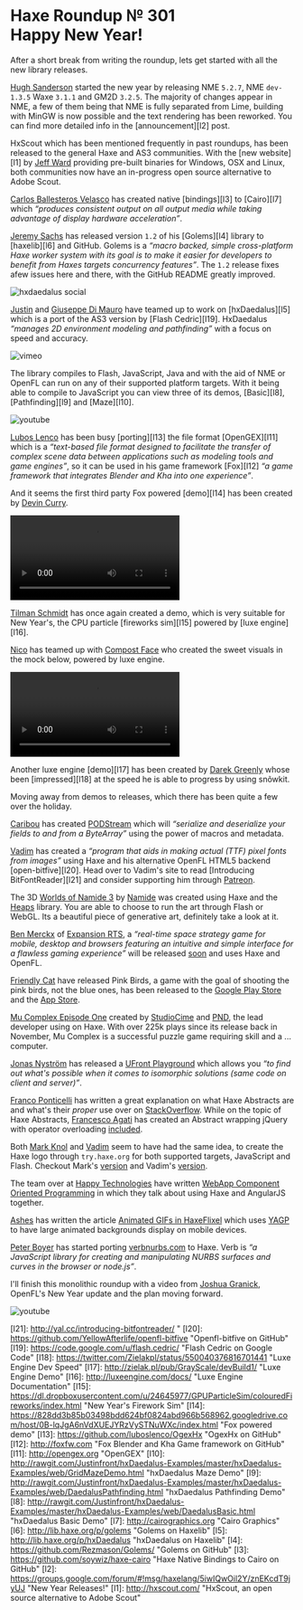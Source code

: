 [_template]: ../templates/roundup.html
[date]: / "2015-01-04 11:12:00"
[modified]: / "2015-01-04 20:12:00"
[published]: / "2015-01-04 20:12:00"
[“”]: a ""
# Haxe Roundup № 301<br/>Happy New Year!

After a short break from writing the roundup, lets get started with all the new 
library releases.

[Hugh Sanderson][tw1] started the new year by releasing NME `5.2.7`, NME `dev-1.3.5`
Waxe `3.1.1` and GM2D `3.2.5`. The majority of changes appear in NME, a few of them
being that NME is fully separated from Lime, building with MinGW is now possible and
the text rendering has been reworked. You can find more detailed info in the 
[announcement][l2] post.

HxScout which has been mentioned frequently in past roundups, has been released to
the general Haxe and AS3 communities. With the [new website][l1] by [Jeff Ward][tw2] 
providing pre-built binaries for Windows, OSX and Linux, both communities now have
an in-progress open source alternative to Adobe Scout.

[Carlos Ballesteros Velasco][gh1] has created native [bindings][l3] to [Cairo][l7]
which _“produces consistent output on all output media while taking advantage of 
display hardware acceleration”_.

[Jeremy Sachs][tw3] has released version `1.2` of his [Golems][l4] library to 
[haxelib][l6] and GitHub. Golems is a _“macro backed, simple cross-platform Haxe 
worker system with its goal is to make it easier for developers to benefit 
from Haxes targets concurrency features”_. The `1.2` release fixes afew issues here 
and there, with the GitHub README greatly improved.

![hxdaedalus social](/img/301/hxdaedalus.png)

[Justin][gh2] and [Giuseppe Di Mauro][gh3] have teamed up to work on [hxDaedalus][l5]
which is a port of the AS3 version by [Flash Cedric][l19]. HxDaedalus 
_“manages 2D environment modeling and pathfinding”_ with a focus on 
speed and accuracy.

![vimeo](115900961)

The library compiles to Flash, JavaScript, Java and with the aid of NME or OpenFL
can run on any of their supported platform targets. With it being able to compile
to JavaScript you can view three of its demos, [Basic][l8], [Pathfinding][l9] and
[Maze][l10].

![youtube](DPr7dwucTVw)

[Lubos Lenco][tw4] has been busy [porting][l13] the file format [OpenGEX][l11] 
which is a _“text-based file format designed to facilitate the transfer of 
complex scene data between applications such as modeling tools and game engines”_,
so it can be used in his game framework [Fox][l12] _“a game framework that 
integrates Blender and Kha into one experience”_.

And it seems the first third party Fox powered [demo][l14] has been created by 
[Devin Curry][tw5].

![fox demo](/img/301/fox_demo.mp4 "Fox Demo by @Devination3D")

[Tilman Schmidt][tw6] has once again created a demo, which is very suitable for 
New Year's, the CPU particle [fireworks sim][l15] powered by [luxe engine][l16].

[Nico][tw7] has teamed up with [Compost Face][tw8] who created the sweet visuals
in the mock below, powered by luxe engine.

![luxe mock](/img/301/nico_demo.mp4 "Luxe engine demo by @nico_m__ and @orbitantlers")

Another luxe engine [demo][l17] has been created by [Darek Greenly][tw9] whose been
[impressed][l18] at the speed he is able to progress by using snõwkit.

Moving away from demos to releases, which there has been quite a few over the
holiday.

[Caribou][tw13] has created [PODStream][l32] which will _“serialize and deserialize 
your fields to and from a ByteArray”_ using the power of macros and metadata.

[Vadim][gh4] has created a _“program that aids in making actual (TTF) pixel fonts 
from images”_ using Haxe and his alternative OpenFL HTML5 backend 
[open-bitfive][l20]. Head over to Vadim's site to read 
[Introducing BitFontReader][l21] and consider supporting him through [Patreon][l22].

The 3D [Worlds of Namide 3][l23] by [Namide][l24] was created using Haxe and the
[Heaps][l25] library. You are able to choose to run the art through Flash or WebGL. 
Its a beautiful piece of generative art, definitely take a look at it.

[Ben Merckx][tw11] of [Expansion RTS][l27], a _“real-time space strategy game for 
mobile, desktop and browsers featuring an intuitive and simple interface for a 
flawless gaming experience”_ will be released [soon][l28] and uses Haxe and OpenFL.

[Friendly Cat][l29] have released Pink Birds, a game with the goal of shooting the
pink birds, not the blue ones, has been released to the [Google Play Store][l30] and
the [App Store][l31].

[Mu Complex Episode One][l41] created by [StudioCime][l42] and [PND][tw20], the 
lead developer using on Haxe. With over 225k plays since its release back in
November, Mu Complex is a successful puzzle game requiring skill
and a ... computer.

[Jonas Nyström][tw10] has released a [UFront Playground][l26] which allows you
_“to find out what's possible when it comes to isomorphic solutions (same code on 
client and server)”_.

[Franco Ponticelli][tw14] has written a great explanation on what Haxe Abstracts are
and what's their _proper_ use over on [StackOverflow][l33]. While on the topic of
Haxe Abstracts, [Francesco Agati][tw15] has created an Abstract wrapping jQuery
with operator overloading [included][l34].

Both [Mark Knol][tw16] and [Vadim][gh4] seem to have had the same idea, to
create the Haxe logo through `try.haxe.org` for both supported targets, JavaScript
and Flash. Checkout Mark's [version][l35] and Vadim's [version][l36].

The team over at [Happy Technologies][tw17] have written 
[WebApp Component Oriented Programming][l37] in which they talk about using Haxe
and AngularJS together.

[Ashes][tw18] has written the article [Animated GIFs in HaxeFlixel][l38] which
uses [YAGP][l39] to have large animated backgrounds display on mobile devices.

[Peter Boyer][tw19] has started porting [verbnurbs.com][l40] to Haxe. Verb
is _“a JavaScript library for creating and manipulating NURBS surfaces and
curves in the browser or node.js”_.

I'll finish this monolithic roundup with a video from [Joshua Granick][tw12], OpenFL's
New Year update and the plan moving forward.

![youtube](yQGrF2GiNcQ)

[gh4]: https://github.com/YellowAfterlife "@YellowAfterlife on GitHub"
[gh3]: https://github.com/azrafe7 "@azrafe7 on GitHub"
[gh2]: https://github.com/Justinfront "@Justinfront on GitHub"
[gh1]: https://github.com/soywiz "@soywiz on GitHub"

[tw20]: https://twitter.com/PND_ "@PND_ on Twitter"
[tw19]: https://twitter.com/ptrbyr "@ptrbyr on Twitter"
[tw18]: https://twitter.com/ashes999 "@ashes999 on Twitter"
[tw17]: https://twitter.com/agence_happy "@agence_happy on Twitter"
[tw16]: https://twitter.com/mknol "@mknol on Twitter"
[tw15]: https://twitter.com/sa_su_ke "@sa_su_ke on Twitter"
[tw14]: https://twitter.com/fponticelli "@fponticelli on Twitter"
[tw13]: https://twitter.com/caribouloche "@caribouloche on Twitter"
[tw12]: https://twitter.com/singmajesty "@singmajesty on Twitter"
[tw11]: https://twitter.com/benmerckx "@benmerckx on Twitter"
[tw10]: https://twitter.com/cambiatajonas "@cambiatajonas on Twitter"
[tw9]: https://twitter.com/Zielakpl "@Zielakpl on Twitter"
[tw8]: https://twitter.com/orbitantlers "@orbitantlers on Twitter"
[tw7]: https://twitter.com/nico_m__ "@nico_m__ on Twitter"
[tw6]: https://twitter.com/KeyMaster_ "@KeyMaster_ on Twitter"
[tw5]: https://twitter.com/Devination3D "@Devination3D on Twitter"
[tw4]: https://twitter.com/luboslenco "@luboslenco on Twitter"
[tw3]: https://twitter.com/rezmason "@rezmason on Twitter"
[tw2]: https://twitter.com/Jeff__Ward "@Jeff__Ward on Twitter"
[tw1]: https://twitter.com/gamehaxe "@gamehaxe on Twitter"

[l42]: http://www.studiocime.com/ "StudioCime"
[l41]: http://www.kongregate.com/games/studiocime/mu-complex-episode-one "Mu Complex on Kongregate"
[l40]: http://verbnurbs.com "Verb - A CAD library for the Web"
[l39]: https://github.com/Yanrishatum/yagp "YAGP on GitHub"
[l38]: http://haxers.herokuapp.com/2014/animated-gifs-in-haxeflixel/ "Animated GIFs in HaxeFlixel"
[l37]: http://happy-technologies.com/webapp-programmation-orientee-composant/ "WebApp Component Oriented Programming"
[l36]: http://try.haxe.org/#BF961 "Drawing the Haxe Logo"
[l35]: http://try.haxe.org/#fF62D "Drawing the Haxe Logo"
[l34]: http://try.haxe.org/#412C6 "Abstract jQuery"
[l33]: https://stackoverflow.com/questions/27642935/proper-uses-for-abstracts "The Proper uses for Haxe Abstracts on StackOverflow"
[l32]: https://github.com/Dvergar/PODStream "PODStream on GitHub"
[l31]: http://www.appstore.com/pinkbirds "Pink Birds on the Apple App Store"
[l30]: https://play.google.com/store/apps/details?id=com.friendlycat.pinkbirds "Pink Birds on the Google Play Store"
[l29]: http://www.friendlycat.com.au/ "Friendly Cat"
[l28]: https://twitter.com/benmerckx/status/549517260273225728 "Expansion RTS releasing soon"
[l27]: http://www.expansionrts.com "Expansion RTS"
[l26]: https://github.com/cambiata/ufront-iso "UFront ISO on GitHub"
[l25]: https://github.com/ncannasse/heaps/ "Heaps on Twitter"
[l24]: http://namide.com/en/about "About Namide"
[l23]: http://world.namide.com/v3/ "The Worlds of Namide 3"
[l22]: http://www.patreon.com/yellowafterlife "Vadim on Patreon"
[l21]: http://yal.cc/introducing-bitfontreader/ "
[l20]: https://github.com/YellowAfterlife/openfl-bitfive "Openfl-bitfive on GitHub"
[l19]: https://code.google.com/u/flash.cedric/ "Flash Cedric on Google Code"
[l18]: https://twitter.com/Zielakpl/status/550040376816701441 "Luxe Engine Dev Speed"
[l17]: http://zielak.pl/pub/GrayScale/devBuild1/ "Luxe Engine Demo"
[l16]: http://luxeengine.com/docs/ "Luxe Engine Documentation"
[l15]: https://dl.dropboxusercontent.com/u/24645977/GPUParticleSim/colouredFireworks/index.html "New Year's Firework Sim"
[l14]: https://828dd3b85b03498bdd624bf0824abd966b568962.googledrive.com/host/0B-lqJgA6nVdXUEJYRzVySTNuWXc/index.html "Fox powered demo"
[l13]: https://github.com/luboslenco/OgexHx "OgexHx on GitHub"
[l12]: http://foxfw.com "Fox Blender and Kha Game framework on GitHub"
[l11]: http://opengex.org "OpenGEX"
[l10]: http://rawgit.com/Justinfront/hxDaedalus-Examples/master/hxDaedalus-Examples/web/GridMazeDemo.html "hxDaedalus Maze Demo"
[l9]: http://rawgit.com/Justinfront/hxDaedalus-Examples/master/hxDaedalus-Examples/web/DaedalusPathfinding.html "hxDaedalus Pathfinding Demo"
[l8]: http://rawgit.com/Justinfront/hxDaedalus-Examples/master/hxDaedalus-Examples/web/DaedalusBasic.html "hxDaedalus Basic Demo"
[l7]: http://cairographics.org "Cairo Graphics"
[l6]: http://lib.haxe.org/p/golems "Golems on Haxelib"
[l5]: http://lib.haxe.org/p/hxDaedalus "hxDaedalus on Haxelib"
[l4]: https://github.com/Rezmason/Golems/ "Golems on GitHub"
[l3]: https://github.com/soywiz/haxe-cairo "Haxe Native Bindings to Cairo on GitHub"
[l2]: https://groups.google.com/forum/#!msg/haxelang/5iwIQwOil2Y/znEKcdT9jyUJ "New Year Releases!"
[l1]: http://hxscout.com/ "HxScout, an open source alternative to Adobe Scout"